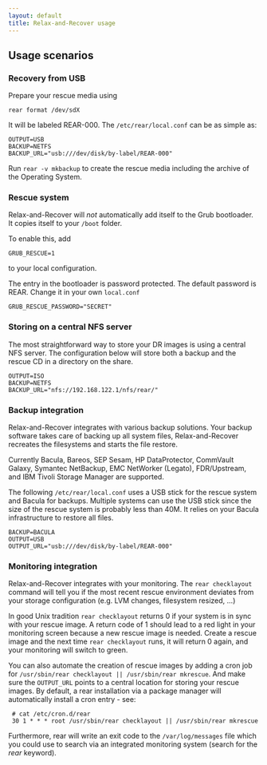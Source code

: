 ```yaml
---
layout: default
title: Relax-and-Recover usage
---
```


## Usage scenarios

### Recovery from USB

Prepare your rescue media using

    rear format /dev/sdX

It will be labeled REAR-000. The `/etc/rear/local.conf` can be as simple as:

    OUTPUT=USB
    BACKUP=NETFS
    BACKUP_URL="usb:///dev/disk/by-label/REAR-000"

Run `rear -v mkbackup` to create the rescue media including the archive of the Operating System.

### Rescue system

Relax-and-Recover will *not* automatically add itself to the Grub bootloader.
It copies itself to your `/boot` folder.

To enable this, add

    GRUB_RESCUE=1

to your local configuration.

The entry in the bootloader is password protected. The default password is REAR.
Change it in your own `local.conf`

    GRUB_RESCUE_PASSWORD="SECRET"

### Storing on a central NFS server

The most straightforward way to store your DR images is using a central NFS
server. The configuration below will store both a backup and the rescue CD in a
directory on the share.

    OUTPUT=ISO
    BACKUP=NETFS
    BACKUP_URL="nfs://192.168.122.1/nfs/rear/"

### Backup integration

Relax-and-Recover integrates with various backup solutions. Your backup
software takes care of backing up all system files, Relax-and-Recover
recreates the filesystems and starts the file restore.

Currently Bacula, Bareos, SEP Sesam, HP DataProtector, CommVault Galaxy, Symantec NetBackup,
EMC NetWorker (Legato), FDR/Upstream, and IBM Tivoli Storage Manager are supported.

The following `/etc/rear/local.conf` uses a USB stick for the rescue system and Bacula for backups. Multiple
systems can use the USB stick since the size of the rescue system is probably
less than 40M. It relies on your Bacula infrastructure to restore all files.

    BACKUP=BACULA
    OUTPUT=USB
    OUTPUT_URL="usb:///dev/disk/by-label/REAR-000"

### Monitoring integration

Relax-and-Recover integrates with your monitoring. The `rear checklayout`
command will tell you if the most recent rescue environment deviates from
your storage configuration (e.g. LVM changes, filesystem resized, ...)

In good Unix tradition `rear checklayout` returns 0 if your system is in
sync with your rescue image.  A return code of 1 should lead to a red
light in your monitoring screen because a new rescue image is needed. Create
a rescue image and the next time `rear checklayout` runs, it will return
0 again, and your monitoring will switch to green.

You can also automate the creation of rescue images by adding a cron job for
`/usr/sbin/rear checklayout || /usr/sbin/rear mkrescue`. And make sure the
`OUTPUT_URL` points to a central location for storing your rescue images.
By default, a rear installation via a package manager will automatically install
a cron entry - see:

     # cat /etc/cron.d/rear
     30 1 * * * root /usr/sbin/rear checklayout || /usr/sbin/rear mkrescue

Furthermore, rear will write an exit code to the `/var/log/messages` file which
you could use to search via an integrated monitoring system (search for the *rear* keyword).
